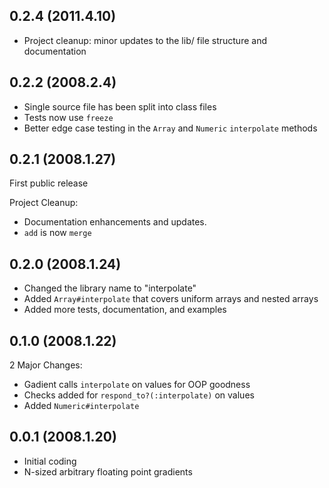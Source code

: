 ## 0.2.4 (2011.4.10)

* Project cleanup: minor updates to the lib/ file structure and documentation

## 0.2.2 (2008.2.4)

* Single source file has been split into class files
* Tests now use `freeze`
* Better edge case testing in the `Array` and `Numeric` `interpolate` methods

## 0.2.1 (2008.1.27)

First public release

Project Cleanup:

* Documentation enhancements and updates.
* `add` is now `merge`

## 0.2.0 (2008.1.24)

* Changed the library name to "interpolate"
* Added `Array#interpolate` that covers uniform arrays and nested arrays
* Added more tests, documentation, and examples

## 0.1.0 (2008.1.22)

2 Major Changes:

* Gadient calls `interpolate` on values for OOP goodness
* Checks added for `respond_to?(:interpolate)` on values
* Added `Numeric#interpolate`

## 0.0.1 (2008.1.20)

* Initial coding
* N-sized arbitrary floating point gradients

